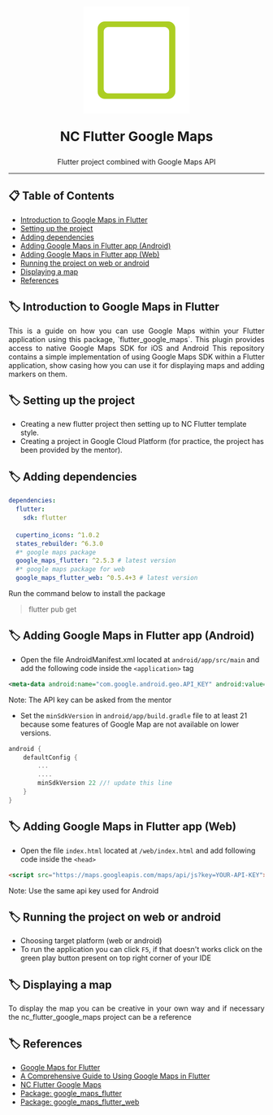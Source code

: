 <div align=center>
<a href="https://nostracode.com">
<img src="assets/images/nostra_logo.png">
</a>
</div>

<div align=center>
<p style="font-size: 26px; font-weight: bold;">NC Flutter Google Maps</p>
<p>Flutter project combined with Google Maps API</p>
</div>

---

## 📋 Table of Contents

- [Introduction to Google Maps in Flutter](#section_1)
- [Setting up the project](#section_2)
- [Adding dependencies](#section_3)
- [Adding Google Maps in Flutter app (Android)](#section_4)
- [Adding Google Maps in Flutter app (Web)](#section_5)
- [Running the project on web or android](#section_6)
- [Displaying a map](#section_7)
- [References](#section_8)

## 🏷️ Introduction to Google Maps in Flutter <a name = "section_1"></a>

<div style='text-align: justify;'>
This is a guide on how you can use Google Maps within your Flutter application using this package, `flutter_google_maps`. This plugin provides access to native Google Maps SDK for iOS and Android
This repository contains a simple implementation of using Google Maps SDK within a Flutter application, show casing how you can use it for displaying maps and adding markers on them.
</div>

## 🏷️ Setting up the project <a name = "section_2"></a>

- Creating a new flutter project then setting up to NC Flutter template style.
- Creating a project in Google Cloud Platform (for practice, the project has been provided by the mentor).

## 🏷️ Adding dependencies <a name = "section_3"></a>

```yaml
dependencies:
  flutter:
    sdk: flutter

  cupertino_icons: ^1.0.2
  states_rebuilder: ^6.3.0
  #* google maps package
  google_maps_flutter: ^2.5.3 # latest version
  #* google maps package for web
  google_maps_flutter_web: ^0.5.4+3 # latest version
```

Run the command below to install the package

> flutter pub get

## 🏷️ Adding Google Maps in Flutter app (Android) <a name = "section_4"></a>

- Open the file AndroidManifest.xml located at `android/app/src/main` and add the following code inside the `<application>` tag

```xml
<meta-data android:name="com.google.android.geo.API_KEY" android:value="YOUR API KEY"/>
```

Note: The API key can be asked from the mentor

- Set the `minSdkVersion` in `android/app/build.gradle` file to at least 21 because some features of Google Map are not available on lower versions.

```gradle
android {
    defaultConfig {
        ...
        ....
        minSdkVersion 22 //! update this line
    }
}
```

## 🏷️ Adding Google Maps in Flutter app (Web) <a name = "section_5"></a>

- Open the file `index.html` located at `/web/index.html` and add following code inside the `<head>`

```html
<script src="https://maps.googleapis.com/maps/api/js?key=YOUR-API-KEY"></script>
```

Note: Use the same api key used for Android

## 🏷️ Running the project on web or android <a name = "section_6"></a>

- Choosing target platform (web or android)
- To run the application you can click `F5`, if that doesn't works click on the green play button present on top right corner of your IDE

## 🏷️ Displaying a map <a name = "section_7"></a>

<div style='text-align: justify;'>
To display the map you can be creative in your own way and if necessary the nc_flutter_google_maps project can be a reference</div>

## 🏷️ References <a name = "section_8"></a>

- [Google Maps for Flutter](https://blog.logrocket.com/google-maps-flutter/)
- [A Comprehensive Guide to Using Google Maps in Flutter](https://medium.com/@samra.sajjad0001/a-comprehensive-guide-to-using-google-maps-in-flutter-3fbc0f7d469e)
- [NC Flutter Google Maps](https://github.com/nc-xtras/nc_flutter_google_maps)
- [Package: google_maps_flutter](https://pub.dev/packages/google_maps_flutter)
- [Package: google_maps_flutter_web](https://pub.dev/packages/google_maps_flutter_web)
